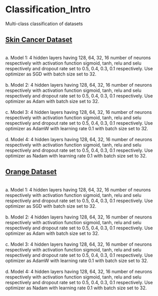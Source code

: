 # Classification_Intro
Multi-class classification of datasets

<h2><u>
Skin Cancer Dataset
</u></h2>

<br>
a.
Model 1: 4 hidden layers having 128, 64, 32, 16 number of neurons
respectively with activation function sigmoid, tanh, relu and selu respectively
and dropout rate set to 0.5, 0.4, 0.3, 0.1 respectively. Use optimizer as SGD
with batch size set to 32.
</br>

<br>
b.
Model 2: 4 hidden layers having 128, 64, 32, 16 number of neurons
respectively with activation function sigmoid, tanh, relu and selu respectively
and dropout rate set to 0.5, 0.4, 0.3, 0.1 respectively. Use optimizer as Adam
with batch size set to 32.
</br>

<br>
c.
Model 3: 4 hidden layers having 128, 64, 32, 16 number of neurons
respectively with activation function sigmoid, tanh, relu and selu respectively
and dropout rate set to 0.5, 0.4, 0.3, 0.1 respectively. Use optimizer as
AdamW with learning rate 0.1 with batch size set to 32.
</br>

<br>
d.
Model 4: 4 hidden layers having 128, 64, 32, 16 number of neurons
respectively with activation function sigmoid, tanh, relu and selu respectively
and dropout rate set to 0.5, 0.4, 0.3, 0.1 respectively. Use optimizer as Nadam
with learning rate 0.1 with batch size set to 32.
</br>

<h2><u>
Orange Dataset
</u></h2>

<br>
a.
Model 1: 4 hidden layers having 128, 64, 32, 16 number of neurons
respectively with activation function sigmoid, tanh, relu and selu respectively
and dropout rate set to 0.5, 0.4, 0.3, 0.1 respectively. Use optimizer as SGD
with batch size set to 32.
</br>

<br>
b.
Model 2: 4 hidden layers having 128, 64, 32, 16 number of neurons
respectively with activation function sigmoid, tanh, relu and selu respectively
and dropout rate set to 0.5, 0.4, 0.3, 0.1 respectively. Use optimizer as Adam
with batch size set to 32.
</br>

<br>
c.
Model 3: 4 hidden layers having 128, 64, 32, 16 number of neurons
respectively with activation function sigmoid, tanh, relu and selu respectively
and dropout rate set to 0.5, 0.4, 0.3, 0.1 respectively. Use optimizer as
AdamW with learning rate 0.1 with batch size set to 32.
</br>

<br>
d.
Model 4: 4 hidden layers having 128, 64, 32, 16 number of neurons
respectively with activation function sigmoid, tanh, relu and selu respectively
and dropout rate set to 0.5, 0.4, 0.3, 0.1 respectively. Use optimizer as Nadam
with learning rate 0.1 with batch size set to 32.
</br>

